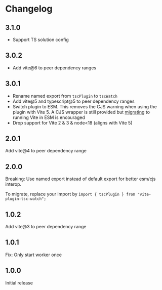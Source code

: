 # Changelog

## 3.1.0

- Support TS solution config

## 3.0.2

- Add vite@6 to peer dependency ranges

## 3.0.1

- Rename named export from `tscPlugin` to `tscWatch`
- Add vite@5 and typescript@5 to peer dependency ranges
- Switch plugin to ESM. This removes the CJS warning when using the plugin with Vite 5. A CJS wrapper is still provided but [migrating](https://vitejs.dev/guide/migration.html#deprecate-cjs-node-api) to running Vite in ESM is encouraged
- Drop support for Vite 2 & 3 & node<18 (aligns with Vite 5)

## 2.0.1

Add vite@4 to peer dependency range

## 2.0.0

Breaking: Use named export instead of default export for better esm/cjs interop.

To migrate, replace your import by `import { tscPlugin } from "vite-plugin-tsc-watch";`

## 1.0.2

Add vite@3 to peer dependency range

## 1.0.1

Fix: Only start worker once

## 1.0.0

Initial release
